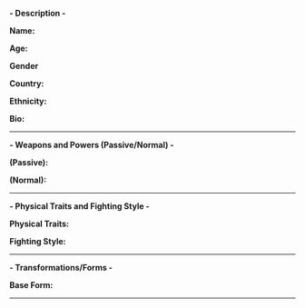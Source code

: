 **- Description -**

**Name:**

**Age:**

**Gender**

**Country:**

**Ethnicity:**

**Bio:**

-----
**- Weapons and Powers (Passive/Normal) -**

**(Passive):**

**(Normal):**

-----
**- Physical Traits and Fighting Style -**

**Physical Traits:**

**Fighting Style:**

-----
**- Transformations/Forms -**

**Base Form:**

-----
